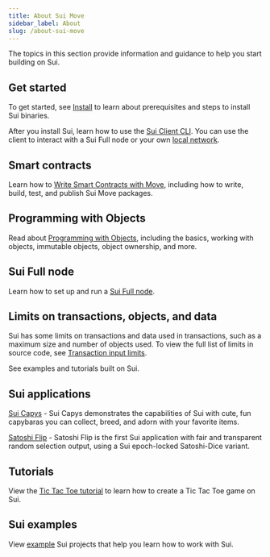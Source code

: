 ```yaml
---
title: About Sui Move
sidebar_label: About
slug: /about-sui-move
---
```


The topics in this section provide information and guidance to help you start building on Sui.

## Get started

To get started, see [Install](../../build/setup/cli/install-sui.md) to learn about prerequisites and steps to install Sui binaries.

After you install Sui, learn how to use the [Sui Client CLI](../setup/cli/client-cli.md). You can use the client to interact with a Sui Full node or your own [local network](../setup/local-network.md).


## Smart contracts

Learn how to [Write Smart Contracts with Move](../../build/create-smart-contracts/smart-contracts.md), including how to write, build, test, and publish Sui Move packages.

## Programming with Objects

Read about [Programming with Objects](../program-with-objects/object-basics.md), including the basics, working with objects, immutable objects, object ownership, and more.

## Sui Full node

Learn how to set up and run a [Sui Full node](../../contribute/nodes/full-node.md).

## Limits on transactions, objects, and data

Sui has some limits on transactions and data used in transactions, such as a maximum size and number of objects used. To view the full list of limits in source code, see [Transaction input limits](https://github.com/MystenLabs/sui/blob/main/crates/sui-protocol-config/src/lib.rs#L154).

See examples and tutorials built on Sui.

## Sui applications

[Sui Capys](https://capy.art/) - Sui Capys demonstrates the capabilities of Sui with cute, fun capybaras you can collect, breed, and adorn with your favorite items.

[Satoshi Flip](https://satoshi-flip.sui.io/) - Satoshi Flip is the first Sui application with fair and transparent random selection output, using a Sui epoch-locked Satoshi-Dice variant.

## Tutorials

View the [Tic Tac Toe tutorial](../quickstart/tutorials.md) to learn how to create a Tic Tac Toe game on Sui.

## Sui examples

View [example](../../build/quickstart/examples.md) Sui projects that help you learn how to work with Sui.
